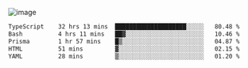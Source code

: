 ![image](https://github-profile-trophy.vercel.app/?username=CMOISDEAD&theme=oldie&row=1&no-frame=true&no-bg=true&margin-w=15&margin-h=15)
<!--START_SECTION:waka-->

```txt
TypeScript    32 hrs 13 mins  ████████████████████░░░░░   80.48 %
Bash          4 hrs 11 mins   ██▓░░░░░░░░░░░░░░░░░░░░░░   10.46 %
Prisma        1 hr 57 mins    █▒░░░░░░░░░░░░░░░░░░░░░░░   04.87 %
HTML          51 mins         ▓░░░░░░░░░░░░░░░░░░░░░░░░   02.15 %
YAML          28 mins         ▒░░░░░░░░░░░░░░░░░░░░░░░░   01.20 %
```

<!--END_SECTION:waka--> 
